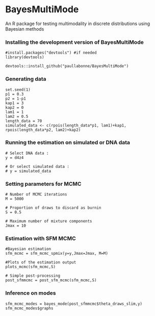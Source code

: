 # BayesMultiMode
An R package for testing multimodality in discrete distributions using Bayesian methods

### Installing the development version of BayesMultiMode
```{r}
#install.packages("devtools") #if needed
library(devtools)

devtools::install_github("paullabonne/BayesMultiMode")
```

### Generating data
```{r}
set.seed(1)
p1 = 0.3
p2 = 1-p1
kap1 = 3
kap2 = 0
lam1 = 1
lam2 = 0.5
length_data = 70
simulated_data <- c(rpois(length_data*p1, lam1)+kap1, rpois(length_data*p2, lam2)+kap2)
```

### Running the estimation on simulated or DNA data
```{r}
# Select DNA data :
y = d4z4

# Or select simulated data :
# y = simulated_data
```

### Setting parameters for MCMC
```{r}
# Number of MCMC iterations 
M = 5000 

# Proportion of draws to discard as burnin
S = 0.5 

# Maximum number of mixture components 
Jmax = 10
```

### Estimation with SFM MCMC
```{r}
#Bayesian estimation
sfm_mcmc = sfm_mcmc_spmix(y=y,Jmax=Jmax, M=M)

#Plots of the estimation output
plots_mcmc(sfm_mcmc,S)

# Simple post-processing
post_sfmmcmc = post_sfm_mcmc(sfm_mcmc,S)
```

### Inference on modes
```{r}
sfm_mcmc_modes = bayes_mode(post_sfmmcmc$theta_draws_slim,y)
sfm_mcmc_modes$graphs
```
